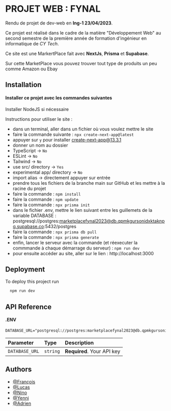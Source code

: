 
# PROJET WEB : FYNAL

Rendu de projet de dev-web en __Ing-1 23/04/2023__.  

Ce projet est réalisé dans le cadre de la matière "Développement Web" au second semestre de la première année de formation d'ingénieur en informatique de *CY Tech*.   

Ce site est une MarkertPlace fait avec __NextJs__, __Prisma__ et __Supabase__. 

Sur cette MarketPlace vous pouvez trouver tout type de produits un peu comme Amazon ou Ebay



## Installation

#### Installer ce projet avec les commandes suivantes

 Installer NodeJS si nécessaire

Instructions pour utiliser le site :
* dans un terminal, aller dans un fichier où vous voulez mettre le site
* faire la commande suivante : `npx create-next-app@latest`
* appuyer sur `y` pour installer create-next-app@13.3.1
* donner un nom au dossier
* TypeScript -> `No`
* ESLint -> `No`
* Tailwind -> `No`
* use src/ directory -> `Yes`
* experimental app/ directory -> `No`
* import alias -> directement appuyer sur entrée
* prendre tous les fichiers de la branche main sur GitHub et les mettre à la racine du projet
* faire la commande : `npm install`
* faire la commande : `npm update`
* faire la commande : `npx prisma init`
* dans le fichier .env, mettre le lien suivant entre les guillemets de la variable DATABASE : postgresql://postgres:marketplacefynal2023@db.qpmkgursonidxktaknpq.supabase.co:5432/postgres
* faire la commande : `npx prisma db pull`
* faire la commande : `npx prisma generate`
* enfin, lancer le serveur avec la commande (et réexecuter la commmande à chaque démarrage du serveur) : `npm run dev`
* pour ensuite accéder au site, aller sur le lien : http://localhost:3000
    
## Deployment

To deploy this project run

```bash
  npm run dev
```


## API Reference

#### .ENV

```http
DATABASE_URL="postgresql://postgres:marketplacefynal2023@db.qpmkgursonidxktaknpq.supabase.co:5432/postgres""
```

| Parameter | Type     | Description                |
| :-------- | :------- | :------------------------- |
| `DATABASE_URL` | `string` | **Required**. Your API key |



## Authors

- [@François](https://github.com/guillermfr)
- [@Lucas](https://github.com/Venkkay)
- [@Nino](https://github.com/NinoHamel)
- [@Yenni](https://github.com/Yenni-tdr)
- [@Adrien](https://github.com/Drien95)

